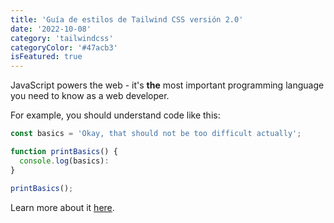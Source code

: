 ```yaml
---
title: 'Guía de estilos de Tailwind CSS versión 2.0'
date: '2022-10-08'
category: 'tailwindcss'
categoryColor: '#47acb3'
isFeatured: true
---
```


JavaScript powers the web - it's **the** most important programming language you need to know as a web developer.

For example, you should understand code like this:

```js
const basics = 'Okay, that should not be too difficult actually';

function printBasics() {
  console.log(basics):
}

printBasics();
```

Learn more about it [here](https://academind.com).
